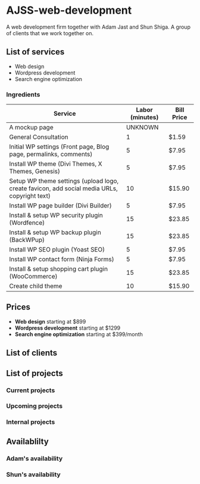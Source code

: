 # AJSS-web-development
A web development firm together with Adam Jast and Shun Shiga.  A group of clients that we work together on.

## List of services
- Web design
- Wordpress development
- Search engine optimization

### Ingredients
Service | Labor (minutes) | Bill Price 
------------ | ------------- | --------- 
A mockup page | UNKNOWN 
General Consultation | 1 | $1.59
Initial WP settings (Front page, Blog page, permalinks, comments) | 5 | $7.95
Install WP theme (Divi Themes, X Themes, Genesis) | 5 | $7.95
Setup WP theme settings (upload logo, create favicon, add social media URLs, copyright text) | 10 | $15.90
Install WP page builder (Divi Builder) | 5 | $7.95
Install & setup WP security plugin (Wordfence) | 15 | $23.85
Install & setup WP backup plugin (BackWPup) | 15 | $23.85
Install WP SEO plugin (Yoast SEO) | 5 | $7.95
Install WP contact form (Ninja Forms) | 5 | $7.95
Install & setup shopping cart plugin (WooCommerce) | 15 | $23.85
Create child theme | 10 | $15.90







## Prices
- **Web design** starting at $899
- **Wordpress development** starting at $1299
- **Search engine optimization** starting at $399/month

## List of clients

## List of projects

### Current projects

### Upcoming projects

### Internal projects

## Availablilty

### Adam's availability

### Shun's availability




